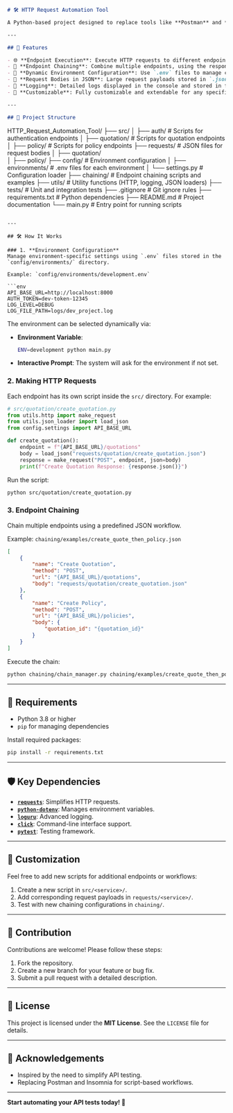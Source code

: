 ```markdown
# 🛠️ HTTP Request Automation Tool

A Python-based project designed to replace tools like **Postman** and **Insomnia**, allowing you to execute HTTP requests and test endpoints using only scripts. This project simplifies HTTP calls by automating headers, parameters, and request bodies, enabling dynamic endpoint chaining, and handling environment-specific configurations.

---

## 🚀 Features

- 🌐 **Endpoint Execution**: Execute HTTP requests to different endpoints with Python scripts.
- 🔗 **Endpoint Chaining**: Combine multiple endpoints, using the response of one request as the input for another.
- 📄 **Dynamic Environment Configuration**: Use `.env` files to manage configurations for `development`, `qa`, `homolog`, and `production` environments.
- 🧩 **Request Bodies in JSON**: Large request payloads stored in `.json` files for easy management.
- 📝 **Logging**: Detailed logs displayed in the console and stored in files for debugging and tracking.
- 🧰 **Customizable**: Fully customizable and extendable for any specific API or workflow.

---

## 📂 Project Structure

```
HTTP_Request_Automation_Tool/
├── src/
│   ├── auth/                # Scripts for authentication endpoints
│   ├── quotation/           # Scripts for quotation endpoints
│   ├── policy/              # Scripts for policy endpoints
├── requests/                # JSON files for request bodies
│   ├── quotation/           
│   ├── policy/
├── config/                  # Environment configuration
│   ├── environments/        # .env files for each environment
│   └── settings.py          # Configuration loader
├── chaining/                # Endpoint chaining scripts and examples
├── utils/                   # Utility functions (HTTP, logging, JSON loaders)
├── tests/                   # Unit and integration tests
├── .gitignore               # Git ignore rules
├── requirements.txt         # Python dependencies
├── README.md                # Project documentation
└── main.py                  # Entry point for running scripts
```

---

## 🛠️ How It Works

### 1. **Environment Configuration**
Manage environment-specific settings using `.env` files stored in the `config/environments/` directory.

Example: `config/environments/development.env`

```env
API_BASE_URL=http://localhost:8000
AUTH_TOKEN=dev-token-12345
LOG_LEVEL=DEBUG
LOG_FILE_PATH=logs/dev_project.log
```

The environment can be selected dynamically via:
- **Environment Variable**:
  ```bash
  ENV=development python main.py
  ```
- **Interactive Prompt**:
  The system will ask for the environment if not set.

### 2. **Making HTTP Requests**
Each endpoint has its own script inside the `src/` directory. For example:

```python
# src/quotation/create_quotation.py
from utils.http import make_request
from utils.json_loader import load_json
from config.settings import API_BASE_URL

def create_quotation():
    endpoint = f"{API_BASE_URL}/quotations"
    body = load_json("requests/quotation/create_quotation.json")
    response = make_request("POST", endpoint, json=body)
    print(f"Create Quotation Response: {response.json()}")
```

Run the script:

```bash
python src/quotation/create_quotation.py
```

### 3. **Endpoint Chaining**
Chain multiple endpoints using a predefined JSON workflow.

Example: `chaining/examples/create_quote_then_policy.json`

```json
[
    {
        "name": "Create Quotation",
        "method": "POST",
        "url": "{API_BASE_URL}/quotations",
        "body": "requests/quotation/create_quotation.json"
    },
    {
        "name": "Create Policy",
        "method": "POST",
        "url": "{API_BASE_URL}/policies",
        "body": {
            "quotation_id": "{quotation_id}"
        }
    }
]
```

Execute the chain:

```bash
python chaining/chain_manager.py chaining/examples/create_quote_then_policy.json
```

---

## 🔧 Requirements

- Python 3.8 or higher
- `pip` for managing dependencies

Install required packages:

```bash
pip install -r requirements.txt
```

---

## 🛡️ Key Dependencies

- **[`requests`](https://pypi.org/project/requests/)**: Simplifies HTTP requests.
- **[`python-dotenv`](https://pypi.org/project/python-dotenv/)**: Manages environment variables.
- **[`loguru`](https://pypi.org/project/loguru/)**: Advanced logging.
- **[`click`](https://pypi.org/project/click/)**: Command-line interface support.
- **[`pytest`](https://pypi.org/project/pytest/)**: Testing framework.

---

## 🧩 Customization

Feel free to add new scripts for additional endpoints or workflows:

1. Create a new script in `src/<service>/`.
2. Add corresponding request payloads in `requests/<service>/`.
3. Test with new chaining configurations in `chaining/`.

---

## 📝 Contribution

Contributions are welcome! Please follow these steps:

1. Fork the repository.
2. Create a new branch for your feature or bug fix.
3. Submit a pull request with a detailed description.

---

## 📜 License

This project is licensed under the **MIT License**. See the `LICENSE` file for details.

---

## 🤝 Acknowledgements

- Inspired by the need to simplify API testing.
- Replacing Postman and Insomnia for script-based workflows.

---

**Start automating your API tests today! 🚀**
```